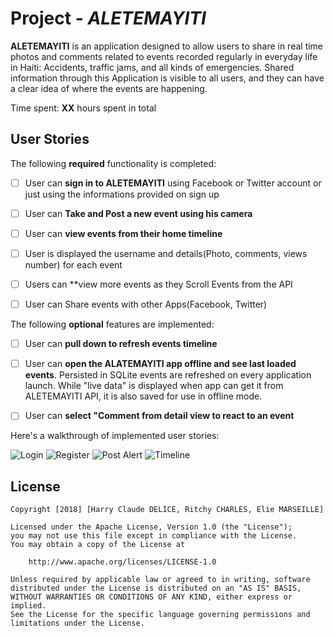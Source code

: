 # Project - *ALETEMAYITI*

**ALETEMAYITI** is an application designed to allow users to share in real time photos and comments related to events recorded regularly in everyday life in Haiti: Accidents, traffic jams, and all kinds of emergencies. Shared information through this Application is visible to all users, and they can have a clear idea of where the events are happening. 


Time spent: **XX** hours spent in total


## User Stories



The following **required** functionality is completed:




* [ ] User can **sign in to ALETEMAYITI** using Facebook or Twitter account or just using the informations provided on sign up
* [ ] User can **Take and Post a new event using his camera**
* [ ] User can **view events from their home timeline**
* [ ] User is displayed the username and details(Photo, comments, views number) for each event
* [ ] Users can  **view more events as they Scroll Events from the API
* [ ] User can Share events with other Apps(Facebook, Twitter)



The following **optional** features are implemented:


* [ ] User can **pull down to refresh events timeline**
* [ ] User can **open the ALATEMAYITI app offline and see last loaded events**. Persisted in SQLite events are refreshed on every application launch. While "live data" is displayed when app can get it from ALETEMAYITI API, it is also saved for use in offline mode.
* [ ] User can **select "Comment from detail view to react to an event**


Here's a walkthrough of implemented user stories:

<img src='https://github.com/ALETEMAYITI/aletemayiti/blob/master/alete_1%5B1%5D.png' title='Login' width='' alt='Login' />
<img src='https://github.com/ALETEMAYITI/aletemayiti/blob/master/alet-rejis%5B1%5D.png' title='Register' width='' alt='Register' />
<img src='https://github.com/ALETEMAYITI/aletemayiti/blob/master/anrejistre%5B1%5D.png' title='Post Alert' width='' alt='Post Alert' />
<img src='https://github.com/ALETEMAYITI/aletemayiti/blob/master/alete_ayiti%5B1%5D.png' title='Timeline' width='' alt='Timeline' />




## License

    Copyright [2018] [Harry Claude DELICE, Ritchy CHARLES, Elie MARSEILLE]

    Licensed under the Apache License, Version 1.0 (the "License");
    you may not use this file except in compliance with the License.
    You may obtain a copy of the License at

        http://www.apache.org/licenses/LICENSE-1.0

    Unless required by applicable law or agreed to in writing, software
    distributed under the License is distributed on an "AS IS" BASIS,
    WITHOUT WARRANTIES OR CONDITIONS OF ANY KIND, either express or implied.
    See the License for the specific language governing permissions and
    limitations under the License.
